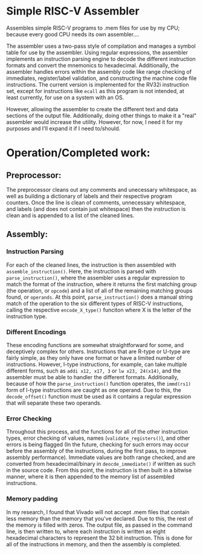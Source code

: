# Simple RISC-V Assembler
Assembles simple RISC-V programs to .mem files for use by my CPU; because every good CPU needs its own assembler....

The assembler uses a two-pass style of compilation and manages a symbol table for use by the assembler. Using regular expressions, the assembler implements an instruction parsing engine to decode the different instruction formats and convert the mnemonics to hexadecimal. Additionally, the assembler handles errors within the assembly code like range checking of immediates, register/label validation, and constructing the machine code file instructions. The current version is implemented for the RV32i instruction set, except for instructions like `ecall` as this program is not intended, at least currently, for use on a system with an OS.

However, allowing the assembler to create the different text and data sections of the output file. Additionally, doing other things to make it a "real" assembler would increase the utility. However, for now, I need it for my purposes and I'll expand it if I need to/should.

# Operation/Completed work:
## Preprocessor:
The preprocessor cleans out any comments and unecessary whitespace, as well as building a dictionary of labels and their respective program counters. Once the line is clean of comments, unnecessary whitespace, and labels (and does not contain just whitespace) then the instruction is clean and is appended to a list of the cleaned lines.

## Assembly:
### Instruction Parsing
For each of the cleaned lines, the instruction is then assembled with `assemble_instruction()`. Here, the instruction is parsed with `parse_instruction()`, where the assembler uses a regular expression to match the format of the instruction, where it returns the first matching group (the operation, or `opcode`) and a list of all of the remaining matching groups found, or `operands`. At this point, `parse_instruction()` does a manual string match of the operation to the six different types of RISC-V instructions, calling the respective `encode_X_type()` funciton where X is the letter of the instruction type.

### Different Encodings
These encoding functions are somewhat straightforward for some, and deceptively complex for others. Instructions that are R-type or U-type are fairly simple, as they only have one format or have a limited number of instructions. However, I-type instructions, for example, can take multiple different forms, such as `addi x12, x17, 3` or `lw x23, 24(x14)`, and the assembler must be able to handler the different formats. Additionally, because of how the `parse_instruction()` function operates, the `immd(rs1)` form of I-type instructions are caught as one operand. Due to this, the `decode_offset()` function must be used as it contains a regular expression that will separate these two operands. 

### Error Checking
Throughout this process, and the functions for all of the other instruction types, error checking of values, names (`validate_registers()`), and other errors is being flagged (In the future, checking for such errors may occur before the assembly of the instructions, during the first pass, to improve assembly performance). Immediate values are both range checked, and are converted from hexadecimal/binary in `deocde_immediate()` if written as such in the source code. From this point, the instruction is then built in a bitwise manner, where it is then appended to the memory list of assembled instructions.

### Memory padding
In my research, I found that Vivado will not accept .mem files that contain less memory than the memory that you've declared. Due to this, the rest of the memory is filled with zeros. The output file, as passed in the command line, is then written to, where each instruction is written as eight hexadecimal characters to represent the 32 bit instruction. This is done for all of the instructions in memory, and then the assembly is completed.

### 